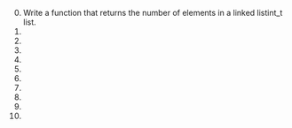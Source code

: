 0. Write a function that returns the number of elements in a linked listint_t list.
1.
2.
3.
4.
5.
6.
7.
8.
9.
10.
